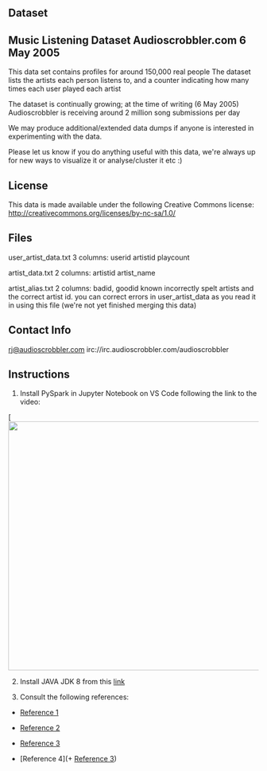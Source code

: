 ## Dataset

Music Listening Dataset
Audioscrobbler.com
6 May 2005
--------------------------------

This data set contains profiles for around 150,000 real people
The dataset lists the artists each person listens to, and a counter
indicating how many times each user played each artist

The dataset is continually growing; at the time of writing (6 May 2005) 
Audioscrobbler is receiving around 2 million song submissions per day

We may produce additional/extended data dumps if anyone is interested 
in experimenting with the data. 

Please let us know if you do anything useful with this data, we're always
up for new ways to visualize it or analyse/cluster it etc :)


License
-------

This data is made available under the following Creative Commons license:
http://creativecommons.org/licenses/by-nc-sa/1.0/


Files
-----

user_artist_data.txt
    3 columns: userid artistid playcount

artist_data.txt
    2 columns: artistid artist_name

artist_alias.txt
    2 columns: badid, goodid
    known incorrectly spelt artists and the correct artist id. 
    you can correct errors in user_artist_data as you read it in using this file
    (we're not yet finished merging this data)
    
    
Contact Info
------------
rj@audioscrobbler.com
irc://irc.audioscrobbler.com/audioscrobbler

## Instructions

1. Install PySpark in Jupyter Notebook on VS Code following the link to the video:

[[<img src="https://img.youtube.com/vi/VeMO7cD7gx4/hqdefault.jpg" width="700" height="500"
/>](https://www.youtube.com/watch?v=VeMO7cD7gx4)

2. Install JAVA JDK 8 from this [link](https://www.oracle.com/java/technologies/downloads/#java8-mac)

3. Consult the following references:

+ [Reference 1](https://github.com/ADBI-Project/Project1/tree/master)

+ [Reference 2](https://spark.apache.org/docs/latest/mllib-collaborative-filtering.html)

+ [Reference 3](https://github.com/recommenders-team/recommenders/blob/main/examples/02_model_collaborative_filtering/als_deep_dive.ipynb)

+ [Reference 4](+ [Reference 3](https://github.com/recommenders-team/recommenders/blob/main/examples/02_model_collaborative_filtering/als_deep_dive.ipynb))







